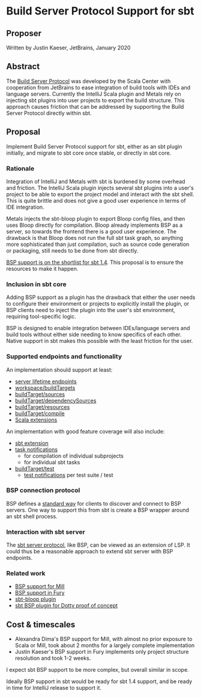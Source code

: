 # Build Server Protocol Support for sbt

## Proposer

Written by Justin Kaeser, JetBrains, January 2020

## Abstract

The [Build Server Protocol](https://github.com/scalacenter/bsp/blob/master/docs/bsp.md) was developed by the Scala Center with cooperation from JetBrains to ease integration of build tools with IDEs and language servers. Currently the IntelliJ Scala plugin
and Metals rely on injecting sbt plugins into user projects to export the build structure. This approach causes friction that can be addressed by supporting the Build Server Protocol directly within sbt.

## Proposal

Implement Build Server Protocol support for sbt, either as an sbt plugin initially, and migrate to sbt core once stable, or directly in sbt core.

### Rationale

Integration of IntelliJ and Metals with sbt is burdened by some overhead and friction. The IntelliJ Scala plugin injects several sbt plugins into a user's project to be able to export the project model and interact with the sbt shell. This is quite brittle and does not give a good user experience in terms of IDE integration.

Metals injects the sbt-bloop plugin to export Bloop config files, and then uses Bloop directly for compilation. Bloop already implements BSP as a server, so towards the frontend there is a good user experience. The drawback is that Bloop does not run the full sbt task graph, so anything more sophisticated than just compilation, such as source code generation or packaging, still needs to be done from sbt directly.

[BSP support is on the shortlist for sbt 1.4](https://discuss.lightbend.com/t/roadmap-for-sbt-1-4/5038/9). This proposal is to ensure the resources to make it happen.

### Inclusion in sbt core

Adding BSP support as a plugin has the drawback that either the user needs to configure their environment or projects to explicitly install the plugin, or BSP clients need to inject the plugin into the user's sbt environment, requiring tool-specific logic.

BSP is designed to enable integration between IDEs/language servers and build tools without either side needing to know specifics of each other. Native support in sbt makes this possible with the least friction for the user.

### Supported endpoints and functionality

An implementation should support at least:

* [server lifetime endpoints](https://github.com/scalacenter/bsp/blob/v2.0.0-M2/docs/bsp.md#server-lifetime)
* [workspace/buildTargets](https://github.com/scalacenter/bsp/blob/v2.0.0-M2/docs/bsp.md#workspace-build-targets-request)
* [buildTarget/sources](https://github.com/scalacenter/bsp/blob/v2.0.0-M2/docs/bsp.md#build-target-sources-request)
* [buildTarget/dependencySources](https://github.com/scalacenter/bsp/blob/v2.0.0-M2/docs/bsp.md#dependency-sources-request)
* [buildTarget/resources](https://github.com/scalacenter/bsp/blob/v2.0.0-M2/docs/bsp.md#resources-request)
* [buildTarget/compile](https://github.com/scalacenter/bsp/blob/v2.0.0-M2/docs/bsp.md#compile-request)
* [Scala extensions](https://github.com/scalacenter/bsp/blob/v2.0.0-M2/docs/bsp.md#scala)

An implementation with good feature coverage will also include:

* [sbt extension](https://github.com/scalacenter/bsp/blob/v2.0.0-M2/docs/bsp.md#sbt)
* [task notifications](https://github.com/scalacenter/bsp/blob/v2.0.0-M2/docs/bsp.md#task-notifications)
    * for compilation of individual subprojects
    * for individual sbt tasks
* [buildTarget/test](https://github.com/scalacenter/bsp/blob/v2.0.0-M2/docs/bsp.md#test-request)
    * [test notifications](https://github.com/scalacenter/bsp/blob/master/docs/bsp.md#test-notifications-1) per test suite / test

### BSP connection protocol

BSP defines a [standard way](https://github.com/scalacenter/bsp/blob/v2.0.0-M2/docs/bsp.md#bsp-connection-protocol) for clients to discover and connect to BSP servers. One way to support this from sbt is create a BSP wrapper around an sbt shell process.

### Interaction with sbt server

The [sbt server protocol](https://www.scala-sbt.org/1.0/docs/sbt-server.html), like BSP, can be viewed as an extension of LSP. It could thus be a reasonable approach to extend sbt server with BSP endpoints.

### Related work

* [BSP support for Mill](https://github.com/lihaoyi/mill/pull/664)
* [BSP support in Fury](https://github.com/propensive/fury/pull/297)
* [sbt-bloop plugin](https://github.com/scalacenter/bloop/tree/master/integrations/sbt-bloop)
* [sbt BSP plugin for Dotty proof of concept](https://github.com/dotty-staging/dotty/blob/ide-compile/sbt-dotty/src/dotty/tools/sbtplugin/DottyBSPPlugin.scala)


## Cost & timescales

* Alexandra Dima's BSP support for Mill, with almost no prior exposure to Scala or Mill, took about 2 months for a largely complete implementation
* Justin Kaeser's BSP support in Fury implements only project structure resolution and took 1-2 weeks.

I expect sbt BSP support to be more complex, but overall similar in scope.

Ideally BSP support in sbt would be ready for sbt 1.4 support, and be ready in time for IntelliJ release to support it.